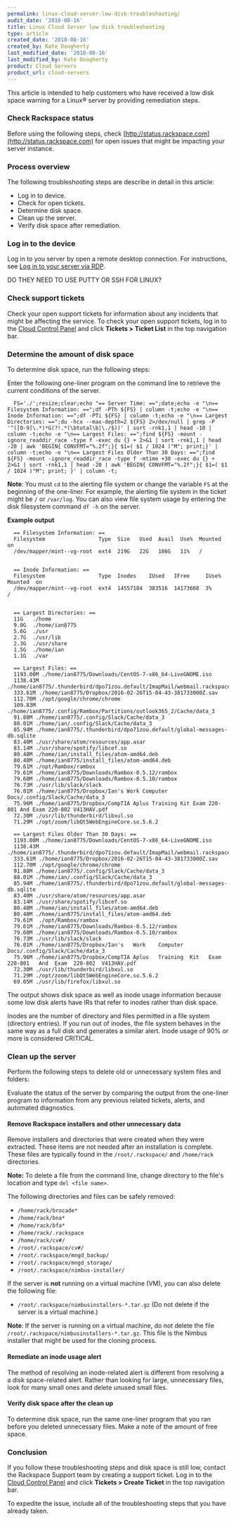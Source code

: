 ```yaml
---
permalink: linux-cloud-server-low-disk-troubleshooting/
audit_date: '2018-08-16'
title: Linux Cloud Server low disk troubleshooting
type: article
created_date: '2018-08-16'
created_by: Kate Dougherty
last_modified_date: '2018-08-16'
last_modified_by: Kate Dougherty
product: Cloud Servers
product_url: cloud-servers
---
```


 This article is intended to help customers who have received a low disk space
 warning for a Linux&reg; server by providing remediation steps.

### Check Rackspace status
Before using the following steps, check
[http://status.rackspace.com](http://status.rackspace.com) for open issues
that might be impacting your server instance.

### Process overview

The following troubleshooting steps are describe in detail in this article:

- Log in to device.
- Check for open tickets.
- Determine disk space.
- Clean up the server.
- Verify disk space after remediation.

### Log in to the device

Log in to you server by open a remote desktop connection.  For instructions,
see [Log in to your server via RDP](????).

DO THEY NEED TO USE PUTTY OR SSH FOR LINUX?

### Check support tickets

Check your open support tickets for information about any incidents that might
be affecting the service. To check your open support tickets, log in to the
[Cloud Control Panel](https://mycloud.rackspace.com/) and click **Tickets >
Ticket List** in the top navigation bar.

### Determine the amount of disk space

To determine disk space, run the following steps:

Enter the following one-liner program on the command line to retrieve the
current conditions of the server.

      FS='./';resize;clear;echo "== Server Time: ==";date;echo -e "\n== Filesystem Information: ==";df -PTh ${FS} | column -t;echo -e "\n== Inode Information: ==";df -PTi ${FS} | column -t;echo -e "\n== Largest Directories: ==";du -hcx --max-depth=2 ${FS} 2>/dev/null | grep -P '^([0-9]\.*)*G(?!.*(\btotal\b|\./$))' | sort -rnk1,1 | head -10 | column -t;echo -e "\n== Largest Files: ==";find ${FS} -mount -ignore_readdir_race -type f -exec du {} + 2>&1 | sort -rnk1,1 | head -20 | awk 'BEGIN{ CONVFMT="%.2f";}{ $1=( $1 / 1024 )"M"; print;}' | column -t;echo -e "\n== Largest Files Older Than 30 Days: ==";find ${FS} -mount -ignore_readdir_race -type f -mtime +30 -exec du {} + 2>&1 | sort -rnk1,1 | head -20 | awk 'BEGIN{ CONVFMT="%.2f";}{ $1=( $1 / 1024 )"M"; print; }' | column -t;

**Note**: You must `cd` to the alerting file system or change the variable
`FS` at the beginning of the one-liner. For example, the alerting file system
in the ticket might be `/` or `/var/log`. You can also view file system usage
by entering the disk filesystem command `df -h` on the server.

**Example output**

      == Filesystem Information: ==
      Filesystem                 Type  Size   Used  Avail  Use%  Mounted on
      /dev/mapper/mint--vg-root  ext4  219G   22G   186G   11%   /


      == Inode Information: ==
      Filesystem                 Type  Inodes    IUsed   IFree     IUse%  Mounted  on
      /dev/mapper/mint--vg-root  ext4  14557184  383516  14173668  3%     /


      == Largest Directories: ==
      11G   ./home
      9.0G  ./home/ian8775
      5.6G  ./usr
      2.7G  ./usr/lib
      2.3G  ./usr/share
      1.5G  ./home/ian
      1.1G  ./var

      == Largest Files: ==
      1193.00M ./home/ian8775/Downloads/CentOS-7-x86_64-LiveGNOME.iso
      1138.43M ./home/ian8775/.thunderbird/dpo71zou.default/ImapMail/webmail.rackspace.com/INBOX
      333.61M ./home/ian8775/Dropbox/2016-02-26T15-04-43-381733000Z.sav
      112.70M ./opt/google/chrome/chrome
      109.83M ./home/ian8775/.config/Rambox/Partitions/outlook365_2/Cache/data_3
      91.88M ./home/ian8775/.config/Slack/Cache/data_3
      88.01M ./home/ian/.config/Slack/Cache/data_3
      85.94M ./home/ian8775/.thunderbird/dpo71zou.default/global-messages-db.sqlite
      83.40M ./usr/share/atom/resources/app.asar
      83.14M ./usr/share/spotify/libcef.so
      80.48M ./home/ian/install_files/atom-amd64.deb
      80.48M ./home/ian8775/install_files/atom-amd64.deb
      79.61M ./opt/Rambox/rambox
      79.61M ./home/ian8775/Downloads/Rambox-0.5.12/rambox
      79.60M ./home/ian8775/Downloads/Rambox-0.5.10/rambox
      76.73M ./usr/lib/slack/slack
      76.01M ./home/ian8775/Dropbox/Ian's Work Computer Docs/.config/Slack/Cache/data_3
      75.96M ./home/ian8775/Dropbox/CompTIA Aplus Training Kit Exam 220-801 And Exam 220-802 V413HAV.pdf
      72.30M ./usr/lib/thunderbird/libxul.so
      71.29M ./opt/zoom/libQt5WebEngineCore.so.5.6.2

      == Largest Files Older Than 30 Days: ==
      1193.00M ./home/ian8775/Downloads/CentOS-7-x86_64-LiveGNOME.iso
      1138.43M ./home/ian8775/.thunderbird/dpo71zou.default/ImapMail/webmail.rackspace.com/INBOX
      333.61M ./home/ian8775/Dropbox/2016-02-26T15-04-43-381733000Z.sav
      112.70M ./opt/google/chrome/chrome
      91.88M ./home/ian8775/.config/Slack/Cache/data_3
      88.01M ./home/ian/.config/Slack/Cache/data_3
      85.94M ./home/ian8775/.thunderbird/dpo71zou.default/global-messages-db.sqlite
      83.40M ./usr/share/atom/resources/app.asar
      83.14M ./usr/share/spotify/libcef.so
      80.48M ./home/ian/install_files/atom-amd64.deb
      80.48M ./home/ian8775/install_files/atom-amd64.deb
      79.61M  ./opt/Rambox/rambox
      79.61M ./home/ian8775/Downloads/Rambox-0.5.12/rambox
      79.60M ./home/ian8775/Downloads/Rambox-0.5.10/rambox
      76.73M ./usr/lib/slack/slack
      76.01M ./home/ian8775/Dropbox/Ian's	Work	Computer	Docs/.config/Slack/Cache/data_3
      75.96M ./home/ian8775/Dropbox/CompTIA	Aplus	Training  Kit	Exam  220-801	And  Exam  220-802  V413HAV.pdf
      72.30M ./usr/lib/thunderbird/libxul.so
      71.29M ./opt/zoom/libQt5WebEngineCore.so.5.6.2
      69.05M ./usr/lib/firefox/libxul.so

The output shows disk space as well as inode usage information because some
low disk alerts have IRs that refer to inodes rather than disk space.

Inodes are the number of directory and files permitted in a file system
(directory entries). If you run out of inodes, the file system behaves in the
same way as a full disk and generates a similar alert. Inode usage of 90% or
more is considered CRITICAL.

### Clean up the server

Perform the following steps to delete old or unnecessary system files and
folders:

Evaluate the status of the server by comparing the output from the one-liner
program to information from any previous related tickets, alerts, and automated
diagnostics.

#### Remove Rackspace installers and other unnecessary data

Remove installers and directories that were created when they were extracted.
These items are not needed after an installation is complete. These files are
typically found in the `/root/.rackspace/` and `/home/rack` directories.

**Note:** To delete a file from the command line, change directory to the
file's location and type `del <file name>`.

The following directories and files can be safely removed:

- `/home/rack/brocade*`
- `/home/rack/bna*`
- `/home/rack/bfa*`
- `/home/rack/.rackspace`
- `/home/rack/cv#/`
- `/root/.rackspace/cv#/`
- `/root/.rackspace/mngd_backup/`
- `/root/.rackspace/mngd_storage/`
- `/root/.rackspace/nimbus-installer/`

If the server is **not** running on a virtual machine (VM), you can also
delete the following file:

- `/root/.rackspace/nimbusinstallers-*.tar.gz` (Do not delete if the server is
  a virtual machine.)

**Note**: If the server is running on a virtual machine, do not delete the
file `/root/.rackspace/nimbusinstallers-*.tar.gz`. This file is the Nimbus
installer that might be used for the cloning process.

#### Remediate an inode usage alert

The method of resolving an inode-related alert is different from resolving a a
disk space-related alert. Rather than looking for large, unnecessary files,
look for many small ones and delete unused small files.

#### Verify disk space after the clean up

To determine disk space, run the same one-liner program that you ran before
you deleted unnecessary files. Make a note of the amount of free space.

### Conclusion

If you follow these troubleshooting steps and disk space is still low,
contact the Rackspace Support team by creating a support ticket. Log in to the
[Cloud Control Panel](https://mycloud.rackspace.com/) and click **Tickets >
Create Ticket** in the top navigation bar.

To expedite the issue, include all of the troubleshooting steps that you have
already taken.
